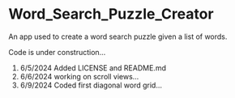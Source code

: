 # Word_Search_Puzzle_Creator
An app used to create a word search puzzle given a list of words.

Code is under construction...
1) 6/5/2024 Added LICENSE and README.md
2) 6/6/2024 working on scroll views...
3) 6/9/2024 Coded first diagonal word grid...

